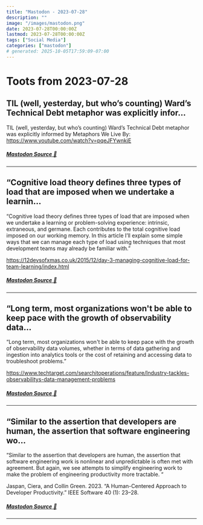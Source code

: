 ```yaml
---
title: "Mastodon - 2023-07-28"
description: ""
image: "/images/mastodon.png"
date: 2023-07-28T00:00:00Z
lastmod: 2023-07-28T00:00:00Z
tags: ["Social Media"]
categories: ["mastodon"]
# generated: 2025-10-05T17:59:09-07:00
---
```


# Toots from 2023-07-28

## TIL (well, yesterday, but who’s counting) Ward’s Technical Debt metaphor was explicitly infor...

TIL (well, yesterday, but who’s counting) Ward’s Technical Debt metaphor was explicitly informed by Metaphors We Live By: <https://www.youtube.com/watch?v=pqeJFYwnkjE>

##### [Mastodon Source 🐘](https://hachyderm.io/@mweagle/110792653244960100)

---

## “Cognitive load theory defines three types of load that are imposed when we undertake a learnin...

“Cognitive load theory defines three types of load that are imposed when we undertake a learning or problem-solving experience: intrinsic, extraneous, and germane. Each contributes to the total cognitive load imposed on our working memory. In this article I’ll explain some simple ways that we can manage each type of load using techniques that most development teams may already be familiar with.”

<https://12devsofxmas.co.uk/2015/12/day-3-managing-cognitive-load-for-team-learning/index.html>

##### [Mastodon Source 🐘](https://hachyderm.io/@mweagle/110790059900781886)

---

## “Long term, most organizations won't be able to keep pace with the growth of observability data...

“Long term, most organizations won't be able to keep pace with the growth of observability data volumes, whether in terms of data gathering and ingestion into analytics tools or the cost of retaining and accessing data to troubleshoot problems.”

<https://www.techtarget.com/searchitoperations/feature/Industry-tackles-observabilitys-data-management-problems>

##### [Mastodon Source 🐘](https://hachyderm.io/@mweagle/110789817517234940)

---

## “Similar to the assertion that developers are human, the assertion that software engineering wo...

“Similar to the assertion that developers are human, the assertion that software engineering work is nonlinear and unpredictable is often met with agreement. But again, we see attempts to simplify engineering work to make the problem of engineering productivity more tractable. “

Jaspan, Ciera, and Collin Green. 2023. “A Human-Centered Approach to Developer Productivity.” IEEE Software 40 (1): 23–28.

##### [Mastodon Source 🐘](https://hachyderm.io/@mweagle/110788921705152783)

---

